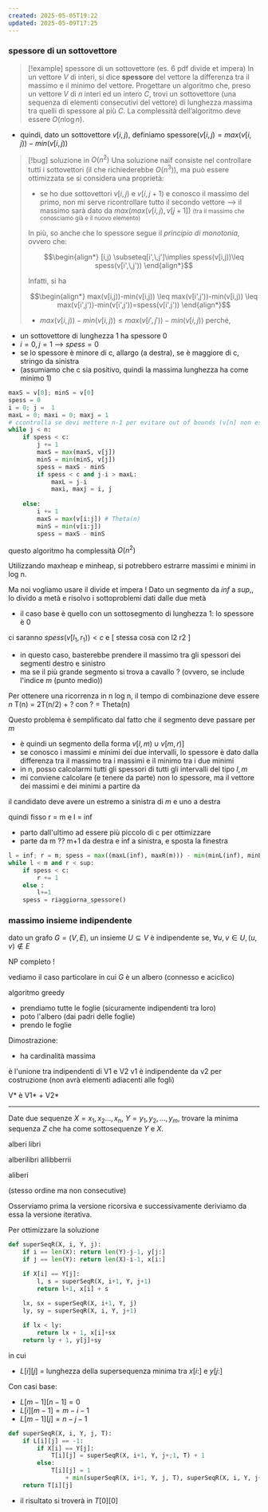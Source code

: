 ```yaml
---
created: 2025-05-05T19:22
updated: 2025-05-09T17:25
---
```

### spessore di un sottovettore
> [!example] spessore di un sottovettore (es. 6 pdf divide et impera)
> In un vettore $V$ di interi, si dice **spessore** del vettore la differenza tra il massimo e il minimo del vettore. Progettare un algoritmo che, preso un vettore $V$ di $n$ interi ed un intero $C$, trovi un sottovettore (una sequenza di elementi consecutivi del vettore) di lunghezza massima tra quelli di spessore al più $C$. La complessità dell’algoritmo deve essere $O(n \log n)$.
> 

- quindi, dato un sottovettore $v[i,j)$, definiamo $\text{spessore}(v[i,j)=max(v[i,j)) - min(v[i,j))$

>[!bug] soluzione in $O(n^2)$
> Una soluzione naïf consiste nel controllare tutti i sottovettori (il che richiederebbe $O(n^3)$), ma può essere ottimizzata se si considera una proprietà:
> - se ho due sottovettori $v[i,\,j)$ e $v[i,\,j+1)$ e conosco il massimo del primo, non mi serve ricontrollare tutto il secondo vettore ⟶ il massimo sarà dato da $max(max(v[i,\,j), v[j+1])$  <small>(tra il massimo che conosciamo già e il nuovo elemento)</small>
> 
> In più, so anche che lo spessore segue il *principio di monotonia*, ovvero che:
> 
> $$\begin{align*}
> [i,j) \subseteq[i',\,j']\implies spess(v[i,j))\leq spess(v[i',\,j'))
> \end{align*}$$
> 
> Infatti, si ha 
>  
 > $$\begin{align*}
 > max(v[i,j))-min(v[i,j)) \leq max(v[i',j'))-min(v[i,j)) \leq max(v[i',j'))-min(v[i',j'))=spess(v[i',j'))
\end{align*}$$
> - $max(v[i,j))-min(v[i,j)) \leq max(v[i',j'))-min(v[i,j))$ perché, 

- un sottovettore di lunghezza 1 ha spessore 0
- $i=0,\,j=1$ ⟶ $spess=0$
- se lo spessore è minore di c, allargo (a destra), se è maggiore di c, stringo da sinistra
- (assumiamo che c sia positivo, quindi la massima lunghezza ha come minimo 1)

```python
maxS = v[0]; minS = v[0]
spess = 0
i = 0; j =  1
maxL = 0; maxi = 0; maxj = 1
# ccontrolla se devi mettere n-1 per evitare out of bounds (v[n] non esiste)
while j < n:
	if spess < c:
		j += 1
		maxS = max(maxS, v[j])
		minS = min(minS, v[j])
		spess = maxS - minS
		if spess < c and j-i > maxL:
			maxL = j-i
			maxi, maxj = i, j
	
	else:
		i += 1
		maxS = max(v[i:j]) # Theta(n)
		minS = min(v[i:j]) 
		spess = maxS - minS
```

questo algoritmo ha complessità $O(n^2)$

Utilizzando maxheap e minheap, si potrebbero estrarre massimi e minimi in log n. 

Ma noi vogliamo usare il divide et impera !
Dato un segmento da $inf$ a $sup$,, lo divido a metà e risolvo i sottoproblemi dati dalle due metà
- il caso base è quello con un sottosegmento di lunghezza 1: lo spessore è 0

ci saranno $spess(v[l_{1},\,r_{1}))<c$ e [ stessa cosa con l2 r2 ]

- in questo caso, basterebbe prendere il massimo tra gli spessori dei segmenti destro e sinistro
- ma se il più grande segmento si trova a cavallo ? (ovvero, se include l'indice $m$ (punto medio))

Per ottenere una ricorrenza in n log n, il tempo di combinazione deve essere $n$
T(n) = 2T(n/2) + ?
con ? = Theta(n)

Questo problema è semplificato dal fatto che il segmento deve passare per $m$

- è quindi un segmento della forma $v[l,m)\cup v[m,\,r)]$
- se conosco i massimi e minimi dei due intervalli, lo spessore è dato dalla differenza tra il massimo tra i massimi e il minimo tra i due minimi
- in n, posso calcolarmi tutti gli spessori di tutti gli intervalli del tipo $l,m$ 
- mi conviene calcolare (e tenere da parte) non lo spessore, ma il vettore dei massimi e dei minimi a partire da 

il candidato deve avere un estremo a sinistra di $m$ e uno a destra

quindi fisso  r = m e l = inf


- parto dall'ultimo ad essere più piccolo di c per ottimizzare
- parte da m ?? m+1 da destra e inf a sinistra, e sposta la finestra



```python
l = inf; r = m; spess = max((maxL(inf), maxR(m))) - min(minL(inf), minL(sup)))
while l < m and r < sup:
	if spess < c:
		r += 1
	else :
		l+=1
	spess = riaggiorna_spessore()
```

### massimo insieme indipendente
dato un grafo $G=(V,E)$, un insieme $U\subseteq V$ è indipendente se, $\forall u,\,v\in U,\,(u,v)\not\in E$

NP completo !

vediamo il caso particolare in cui $G$ è un albero (connesso e aciclico)

algoritmo greedy
- prendiamo tutte le foglie (sicuramente indipendenti tra loro)
- poto l'albero (dai padri delle foglie)
- prendo le foglie

Dimostrazione:
- ha cardinalità massima

è l'unione tra indipendenti di V1 e V2 
v1 è indipendente da v2 per costruzione (non avrà elementi adiacenti alle fogli)

V* è V1* + V2* 

---
Date due sequenze $X=x_{1},\,x_{2}\dots,\,x_{n}$, $Y=y_{1},\,y_{2},\,\dots,\,y_{m}$, trovare la minima sequenza $Z$ che ha come sottosequenze $Y$ e $X$.

alberi
libri

alberilibri
allibberrii

aliberi

(stesso ordine ma non consecutive)

Osserviamo prima la versione ricorsiva e successivamente deriviamo da essa la versione iterativa.






Per ottimizzare la soluzione

```python
def superSeqR(X, i, Y, j):
	if i == len(X): return len(Y)-j-1, y[j:] 
	if j == len(Y): return len(X)-i-1, x[i:]

	if X[i] == Y[j]:
		l, s = superSeqR(X, i+1, Y, j+1)
		return l+1, x[i] + s
		
	lx, sx = superSeqR(X, i+1, Y, j)
	ly, sy = superSeqR(X, i, Y, j+1)

	if lx < ly:
		return lx + 1, x[i]+sx
	return ly + 1, y[j]+sy
```


in cui 
- $L[i][j]$ = lunghezza della supersequenza minima tra $x[i:]$ e $y[j:]$

Con casi base:
- $L[m-1][n-1]=0$
- $L[i][m-1]=m-i-1$
- $L[m-1][j]=n-j-1$

```python
def superSeqR(X, i, Y, j, T):
	if L[i][j] == -1:
		if X[i] == Y[j]:
			T[i][j] = superSeqR(X, i+1, Y, j+;1, T) + 1
		else:
			T[i][j] = 1 
				+ min(superSeqR(X, i+1, Y, j, T), superSeqR(X, i, Y, j+1, T))
	return T[i][j]
```

- il risultato si troverà in $T[0][0]$

